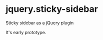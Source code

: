 jquery.sticky-sidebar
=====================

Sticky sidebar as a jQuery plugin

It's early prototype.

